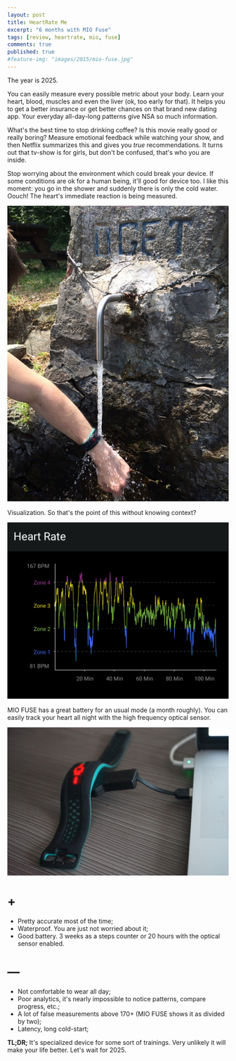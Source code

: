 ```yaml
---
layout: post
title: HeartRate Me
excerpt: "6 months with MIO Fuse"
tags: [review, heartrate, mio, fuse]
comments: true
published: true
#feature-img: "images/2015/mio-fuse.jpg"
---
```


The year is 2025.

You can easily measure every possible metric about your body.
Learn your heart, blood, muscles and even the liver (ok, too early for that).
It helps you to get a better insurance or get better chances on that brand new dating app.
Your everyday all-day-long patterns give NSA so much information.

What's the best time to stop drinking coffee? Is this movie really good or really boring?
Measure emotional feedback while watching your show, and then Netflix summarizes this and gives you _true_ recommendations. It turns out that tv-show is for girls, but don't be confused, that's who you are inside.

Stop worrying about the environment which could break your device.
If some conditions are ok for a human being, it'll good for device too.
I like this moment: you go in the shower and suddenly there is only the cold water. Oouch!
The heart's immediate reaction is being measured.

![Cold water](/images/2015/mio-waterproof.jpg)

Visualization. So that's the point of this without knowing context?

![Screenshot from MIO Go](/images/2015/mio-hikingat1000m.png)

MIO FUSE has a great battery for an usual mode (a month roughly).
You can easily track your heart all night with the high frequency optical sensor.

![Screenshot from MIO Go](/images/2015/mio-fuse-recharging.jpg)


# +
- Pretty accurate most of the time;
- Waterproof. You are just not worried about it;
- Good battery. 3 weeks as a steps counter or 20 hours with the optical sensor enabled.

# —
- Not comfortable to wear all day;
- Poor analytics, it's nearly impossible to notice patterns, compare progress, etc.;
- A lot of false measurements above 170+ (MIO FUSE shows it as divided by two);
- Latency, long cold-start;

__TL;DR;__ It's specialized device for some sort of trainings. Very unlikely it will make your life better.
Let's wait for 2025.
